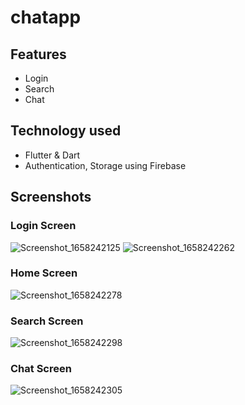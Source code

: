 # chatapp

## Features

- Login
- Search
- Chat

## Technology used

- Flutter & Dart
- Authentication, Storage using Firebase

## Screenshots

### Login Screen
![Screenshot_1658242125](https://user-images.githubusercontent.com/80403942/179780120-07db9976-9fe6-4332-ab15-76edd058de8e.png)
![Screenshot_1658242262](https://user-images.githubusercontent.com/80403942/179780839-725b93fc-c3f6-41ff-9c3a-15e5f7f2cc6b.png)

### Home Screen
![Screenshot_1658242278](https://user-images.githubusercontent.com/80403942/179780928-07f9e9d5-a47a-49ac-bb29-13851c88118a.png)


### Search Screen
![Screenshot_1658242298](https://user-images.githubusercontent.com/80403942/179781004-a4ac336f-d719-4856-8b0c-4430c555fe4d.png)


### Chat Screen
![Screenshot_1658242305](https://user-images.githubusercontent.com/80403942/179781103-2288aa97-d7a7-46ea-bdd5-5c3bda3a3a30.png)


